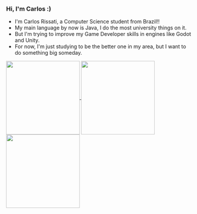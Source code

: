 ### Hi, I'm Carlos :)
  - I'm Carlos Rissati, a Computer Science student from Brazil!!
  - My main language by now is Java, I do the most university things on it.
  - But I'm trying to improve my Game Developer skills in engines like Godot and Unity.
  - For now, I'm just studying to be the better one in my area, but I want to do something big someday.

<!-- ![Anurag's GitHub stats](https://github-readme-stats.vercel.app/api?username=CarlosRissati&show_icons=true&theme=synthwave)

![Top Langs](https://github-readme-stats.vercel.app/api/top-langs/?username=CarlosRissati&layout=donut&size_weight=0.5&count_weight=0.5&hide=GAP&theme=synthwave) -->

<a href="https://github.com/anuraghazra/github-readme-stats">
  <img height=200 align="center" src="https://github-readme-stats.vercel.app/api?username=CarlosRissati&show_icons=true&theme=synthwave" />
</a>
<a href="https://github.com/anuraghazra/convoychat">
  <img height=200 align="center" src="https://github-readme-stats.vercel.app/api/top-langs/?username=CarlosRissati&layout=donut&size_weight=0.5&count_weight=0.5&hide=GAP&theme=synthwave" />
</a>
<a href="https://github.com/anuraghazra/convoychat">
  <img height=200 align="center" src="https://github-readme-stats.vercel.app/api/wakatime?username=@CarlosRissati&theme=synthwave" />
</a>

<!-- ![Harlok's WakaTime stats](https://github-readme-stats.vercel.app/api/wakatime?username=@CarlosRissati&theme=synthwave) -->